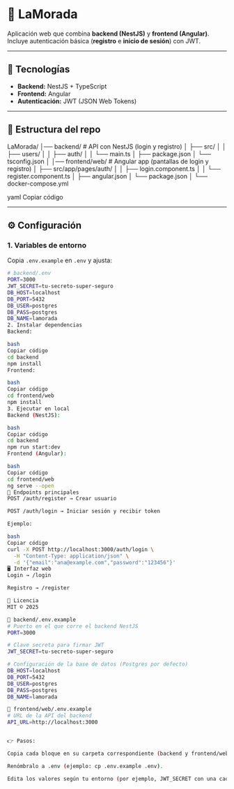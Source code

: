 # 📌 LaMorada

Aplicación web que combina **backend (NestJS)** y **frontend (Angular)**.  
Incluye autenticación básica (**registro** e **inicio de sesión**) con JWT.

---

## 🚀 Tecnologías

- **Backend:** NestJS + TypeScript  
- **Frontend:** Angular  
- **Autenticación:** JWT (JSON Web Tokens)  

---

## 📂 Estructura del repo

LaMorada/
│── backend/ # API con NestJS (login y registro)
│ ├── src/
│ │ ├── users/
│ │ ├── auth/
│ │ └── main.ts
│ ├── package.json
│ └── tsconfig.json
│
│── frontend/web/ # Angular app (pantallas de login y registro)
│ ├── src/app/pages/auth/
│ │ ├── login.component.ts
│ │ └── register.component.ts
│ ├── angular.json
│ └── package.json
│
└── docker-compose.yml

yaml
Copiar código

---

## ⚙️ Configuración

### 1. Variables de entorno

Copia `.env.example` en `.env` y ajusta:

```bash
# backend/.env
PORT=3000
JWT_SECRET=tu-secreto-super-seguro
DB_HOST=localhost
DB_PORT=5432
DB_USER=postgres
DB_PASS=postgres
DB_NAME=lamorada
2. Instalar dependencias
Backend:

bash
Copiar código
cd backend
npm install
Frontend:

bash
Copiar código
cd frontend/web
npm install
3. Ejecutar en local
Backend (NestJS):

bash
Copiar código
cd backend
npm run start:dev
Frontend (Angular):

bash
Copiar código
cd frontend/web
ng serve --open
🧪 Endpoints principales
POST /auth/register → Crear usuario

POST /auth/login → Iniciar sesión y recibir token

Ejemplo:

bash
Copiar código
curl -X POST http://localhost:3000/auth/login \
  -H "Content-Type: application/json" \
  -d '{"email":"ana@example.com","password":"123456"}'
🖥️ Interfaz web
Login → /login

Registro → /register

📄 Licencia
MIT © 2025

📁 backend/.env.example
# Puerto en el que corre el backend NestJS
PORT=3000

# Clave secreta para firmar JWT
JWT_SECRET=tu-secreto-super-seguro

# Configuración de la base de datos (Postgres por defecto)
DB_HOST=localhost
DB_PORT=5432
DB_USER=postgres
DB_PASS=postgres
DB_NAME=lamorada

📁 frontend/web/.env.example
# URL de la API del backend
API_URL=http://localhost:3000


👉 Pasos:

Copia cada bloque en su carpeta correspondiente (backend y frontend/web).

Renómbralo a .env (ejemplo: cp .env.example .env).

Edita los valores según tu entorno (por ejemplo, JWT_SECRET con una cadena segura, o las credenciales reales de tu DB).

